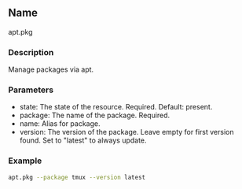 ## Name

apt.pkg

### Description

Manage packages via apt.

### Parameters

* state: The state of the resource. Required. Default: present.
* package: The name of the package. Required.
* name: Alias for package.
* version: The version of the package. Leave empty for first version found. Set to "latest" to always update.

### Example

```bash
apt.pkg --package tmux --version latest
```

